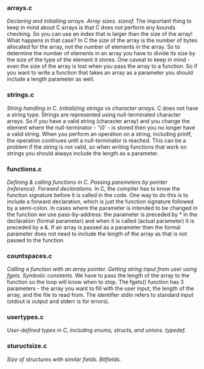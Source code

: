 
### arrays.c
*Declaring and initialiing arrays.  Array sizes.  sizeof.*
The important thing to keep in mind about C arrays is that C does not perform any bounds checking.  So you can use an index that is larger than the size of the array!  What happens in that case?  In C the size of the array is the number of bytes allocated for the array, not the number of elements in the array.  So to determine the number of elements in an array you have to divide its size by the size of the type of the element it stores.  One caveat to keep in mind - even the size of the array is lost when you pass the array to a function.  So if you want to write a function that takes an array as a parameter you should include a length parameter as well.

### strings.c
*String handling in C.  Initializing strings vs character arrays.*
C does not have a string type.  Strings are represented using null-terminated character arrays.  So if you have a valid string (character array) and you change the element where the null-terminator - '\0' - is stored then you no longer have a valid string.  When you perform an operation on a string, including printf, the operation continues until a null-terminator is reached.  This can be a problem if the string is not valid, so when writing functions that work on strings you should always include the length as a parameter.

### functions.c
*Defining & calling functions in C. Passing paremeters by pointer (reference).  Forward declarations.*
In C, the compiler has to know the function signature before it is called in the code.  One way to do this is to include a forward declaration, which is just the function signature followed by a semi-colon.  In cases where the parameter is intended to be changed in the function we use pass-by-address: the parameter is preceded by * in the declaration (formal parameter) and when it is called (actual parameter) it is preceded by a &.  If an array is passed as a parameter then the formal parameter does not need to include the length of the array as that is not passed to the function.

### countspaces.c
*Calling a function with an array pointer.  Getting string input from user using fgets.  Symbolic constants.*
We have to pass the length of the array to the function so the loop will know when to stop.  The fgets() function has 3 parameters - the array you want to fill with the user input, the length of the array, and the file to read from.  The identifier stdin refers to standard input (stdout is output and stderr is for errors). 

### usertypes.c
*User-defined types in C, including enums, structs, and unions.  typedef.*

### stuructsize.c
*Size of structures with similar fields.  Bitfields.*

